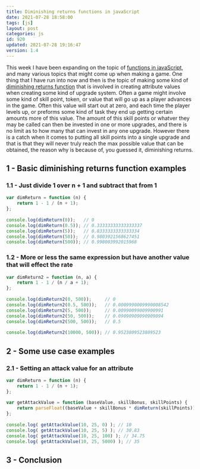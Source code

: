 ```yaml
---
title: Diminishing returns functions in javaScript
date: 2021-07-28 18:58:00
tags: [js]
layout: post
categories: js
id: 920
updated: 2021-07-28 19:16:47
version: 1.4
---
```


This week I have been expanding on the topic of [functions in javaScript](/2019/12/26/js-function/), and many various topics that might come up when making a game. One thing that I have run into now and then is the topic of making some kind of [diminishing returns function](https://stackoverflow.com/questions/2813621/how-do-you-create-a-formula-that-has-diminishing-returns) that is involved in creating attribute values when creating some kind of upgrade system. Often a game might involve some kind of skill point, token, or value that will go up as a player advances in the game. Often this value will start out at zero, and each time the player levels up, or preforms some kind of task they end up getting certain amounts more of this value. The amount of this skill points or whatver they may be called can then be invested in one or more upgrades, and there is no limit as to how many that can invest in any one upgrade. However there is a catch when it comes to putting all skill points into a single upgrade and that is that they will never truly reach the max possible value that can be obtained, the reason why is because of, you guessed it, diminishing returns.

<!-- more -->


## 1 - Basic diminishing returns function examples

### 1.1 - Just divide 1 over n + 1 and subtract that from 1

```js
var dimReturn = function (n) {
    return 1 - 1 / (n + 1);
};
 
console.log(dimReturn(0));   // 0
console.log(dimReturn(0.5)); // 0.33333333333333337
console.log(dimReturn(5));   // 0.8333333333333334
console.log(dimReturn(50));  // 0.9803921568627451
console.log(dimReturn(500)); // 0.998003992015968
```

### 1.2 - More or less the same expression but have another value that will effect the rate

```js
var dimReturn2 = function (n, a) {
    return 1 - 1 / (n / a + 1);
};
 
console.log(dimReturn2(0, 500));     // 0
console.log(dimReturn2(0.5, 500));   // 0.0009990009990008542
console.log(dimReturn2(5, 500));     // 0.00990099009900991
console.log(dimReturn2(50, 500));    // 0.09090909090909094
console.log(dimReturn2(500, 500));   // 0.5
 
console.log(dimReturn2(10000, 500)); // 0.9523809523809523
```

## 2 - Some use case examples

### 2.1 - Setting an attack value for an attribute

```js
var dimReturn = function (n) {
    return 1 - 1 / (n + 1);
};
 
var getAttackValue = function (baseValue, skillBonus, skillPoints) {
    return parseFloat((baseValue + skillBonus * dimReturn(skillPoints)).toFixed(2));
};
 
console.log( getAttackValue(10, 25, 0) ); // 10
console.log( getAttackValue(10, 25, 5) ); // 30.83
console.log( getAttackValue(10, 25, 100) ); // 34.75
console.log( getAttackValue(10, 25, 5000) ); // 35
```

## 3 - Conclusion

